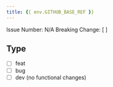 ```yaml
---
title: {{ env.GITHUB_BASE_REF }}
---
```

<!--TODO does env need to be changed?-->

Issue Number: N/A
Breaking Change: [ ] <!-- [x] if breaking -->

## Type

- [ ] feat
- [ ] bug
- [ ] dev (no functional changes)

<!-- Description -->
